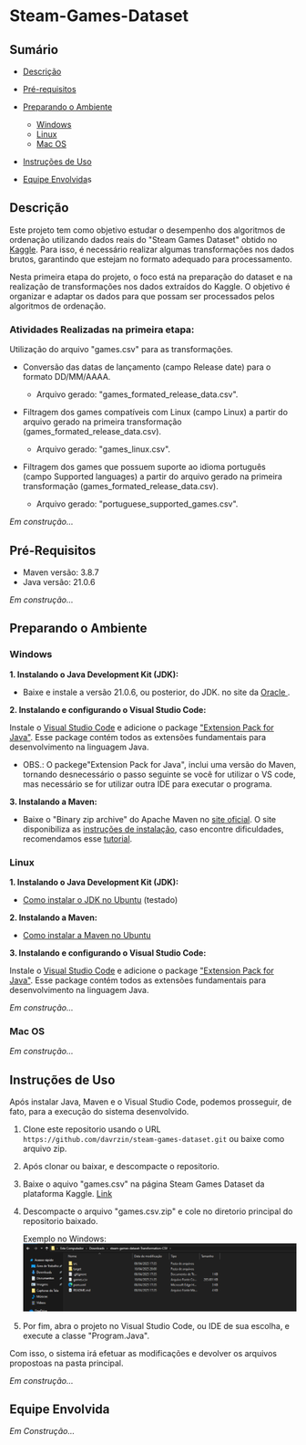 # Steam-Games-Dataset

## **Sumário**  
- [Descrição](#descrição)  
- [Pré-requisitos](#pré-requisitos) 
- [Preparando o Ambiente](#preparando-o-ambiente)  
  - [Windows](#Windows)  
  - [Linux](#Linux)
  - [Mac OS](#Mac-OS)
- [Instruções de Uso](#instruções-de-uso)

- [Equipe Envolvida](#equipe-envolvida)s

## Descrição
Este projeto tem como objetivo estudar o desempenho dos algoritmos de ordenação utilizando dados reais do "Steam Games Dataset" obtido no [Kaggle](https://www.kaggle.com/datasets/fronkongames/steam-games-dataset). Para isso, é necessário realizar algumas transformações nos dados brutos, garantindo que estejam no formato adequado para processamento.

Nesta primeira etapa do projeto, o foco está na preparação do dataset e na realização de transformações nos dados extraídos do Kaggle. O objetivo é organizar e adaptar os dados para que possam ser processados pelos algoritmos de ordenação.

### Atividades Realizadas na primeira etapa:

Utilização do arquivo "games.csv" para as transformações.

- Conversão das datas de lançamento (campo Release date) para o formato DD/MM/AAAA.

    - Arquivo gerado: "games_formated_release_data.csv".

- Filtragem dos games compatíveis com Linux (campo Linux) a partir do arquivo gerado na primeira transformação (games_formated_release_data.csv).

    - Arquivo gerado: "games_linux.csv".

- Filtragem dos games que possuem suporte ao idioma português (campo Supported languages) a partir do arquivo gerado na primeira transformação (games_formated_release_data.csv).

    - Arquivo gerado: "portuguese_supported_games.csv".

*Em construção...*

## Pré-Requisitos
- Maven versão: 3.8.7
- Java versão: 21.0.6


*Em construção...*

## Preparando o Ambiente
### Windows
**1. Instalando o Java Development Kit (JDK):**

- Baixe e instale a versão 21.0.6, ou posterior, do JDK. no site da [Oracle ](https://www.oracle.com/br/java/technologies/downloads/#jdk21-windows).

**2. Instalando e configurando o Visual Studio Code:**

Instale o [Visual Studio Code](https://code.visualstudio.com/docs/setup/linux#_install-vs-code-on-linux) e adicione o package ["Extension Pack for Java"](https://marketplace.visualstudio.com/items?itemName=vscjava.vscode-java-pack). Esse package contém todos as extensões fundamentais para desenvolvimento na linguagem Java.

- OBS.: O packege"Extension Pack for Java", inclui uma versão do Maven, tornando desnecessário o passo seguinte se você for utilizar o VS code, mas necessário se for utilizar outra IDE para executar o programa.

**3. Instalando a Maven:**

- Baixe o "Binary zip archive" do Apache Maven no [site oficial](https://maven.apache.org/download.cgi). O site disponibiliza as [instruções de instalação](https://maven.apache.org/install.html), caso encontre dificuldades, recomendamos esse [tutorial](https://maven.apache.org/install.html).


### Linux

**1. Instalando o Java Development Kit (JDK):**

- [Como instalar o JDK no Ubuntu](https://www.hostinger.com.br/tutoriais/como-instalar-java-no-ubuntu) (testado)

**2. Instalando a Maven:**
- [Como instalar a Maven no Ubuntu](https://www.hostinger.com.br/tutoriais/install-maven-ubuntu)


**3. Instalando e configurando o Visual Studio Code:**

Instale o [Visual Studio Code](https://code.visualstudio.com/docs/setup/linux#_install-vs-code-on-linux) e adicione o package ["Extension Pack for Java"](https://marketplace.visualstudio.com/items?itemName=vscjava.vscode-java-pack). Esse package contém todos as extensões fundamentais para desenvolvimento na linguagem Java.

*Em construção...*


### Mac OS
*Em construção...*

## Instruções de Uso
Após instalar Java, Maven e o Visual Studio Code, podemos prosseguir, de fato, para a execução do sistema desenvolvido.

1. Clone este repositorio usando o URL `https://github.com/davrzin/steam-games-dataset.git` ou baixe como arquivo zip.

2. Após clonar ou baixar, e descompacte o repositorio.

3. Baixe o aquivo  "games.csv" na página Steam Games Dataset da plataforma Kaggle. [Link](https://www.kaggle.com/datasets/fronkongames/steam-games-dataset)

4. Descompacte o arquivo "games.csv.zip" e cole no diretorio principal do repositorio baixado.

    Exemplo no Windows:
    ![Colando games.CSV no diretório principal](./imagens/colar_gamesCSV_no_diretorio.png)

4. Por fim, abra o projeto no Visual Studio Code, ou IDE de sua escolha, e execute a classe "Program.Java".

Com isso, o sistema irá efetuar as modificações e devolver os arquivos propostoas na pasta principal.

*Em construção...*



## Equipe Envolvida

*Em Construção...*